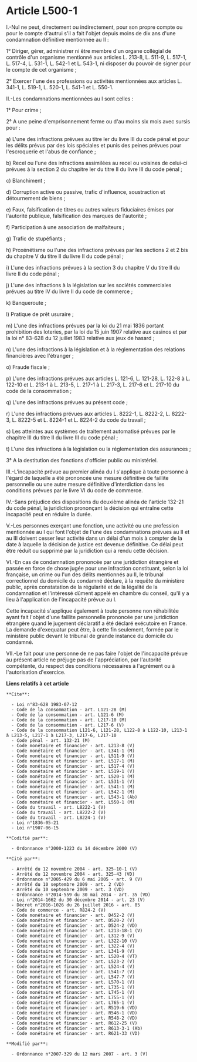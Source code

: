 # Article L500-1

I.-Nul ne peut, directement ou indirectement, pour son propre compte ou pour le compte d'autrui s'il a fait l'objet depuis
moins de dix ans d'une condamnation définitive mentionnée au II : 

1° Diriger, gérer, administrer ni être membre d'un organe collégial de contrôle d'un organisme mentionné aux articles L.
213-8, L. 511-9, L. 517-1, L. 517-4, L. 531-1, L. 542-1 et L. 543-1, ni disposer du pouvoir de signer pour le compte de cet
organisme ; 

2° Exercer l'une des professions ou activités mentionnées aux articles L. 341-1, L. 519-1, L. 520-1, L. 541-1 et L. 550-1. 

II.-Les condamnations mentionnées au I sont celles : 

1° Pour crime ; 

2° A une peine d'emprisonnement ferme ou d'au moins six mois avec sursis pour : 

a) L'une des infractions prévues au titre Ier du livre III du code pénal et pour les délits prévus par des lois spéciales et
punis des peines prévues pour l'escroquerie et l'abus de confiance ; 

b) Recel ou l'une des infractions assimilées au recel ou voisines de celui-ci prévues à la section 2 du chapitre Ier du titre
II du livre III du code pénal ; 

c) Blanchiment ; 

d) Corruption active ou passive, trafic d'influence, soustraction et détournement de biens ; 

e) Faux, falsification de titres ou autres valeurs fiduciaires émises par l'autorité publique, falsification des marques de
l'autorité ; 

f) Participation à une association de malfaiteurs ; 

g) Trafic de stupéfiants ; 

h) Proxénétisme ou l'une des infractions prévues par les sections 2 et 2 bis du chapitre V du titre II du livre II du code
pénal ; 

i) L'une des infractions prévues à la section 3 du chapitre V du titre II du livre II du code pénal ; 

j) L'une des infractions à la législation sur les sociétés commerciales prévues au titre IV du livre II du code de
commerce ; 

k) Banqueroute ; 

l) Pratique de prêt usuraire ; 

m) L'une des infractions prévues par la loi du 21 mai 1836 portant prohibition des loteries, par la loi du 15 juin 1907
relative aux casinos et par la loi n° 83-628 du 12 juillet 1983 relative aux jeux de hasard ; 

n) L'une des infractions à la législation et à la réglementation des relations financières avec l'étranger ; 

o) Fraude fiscale ; 

p) L'une des infractions prévues aux articles L. 121-6, L. 121-28, L. 122-8 à L. 122-10 et L. 213-1 à L. 213-5, L. 217-1 à L.
217-3, L. 217-6 et L. 217-10 du code de la consommation ; 

q) L'une des infractions prévues au présent code ; 

r) L'une des infractions prévues aux articles L. 8222-1, L. 8222-2, L. 8222-3, L. 8222-5 et L. 8224-1 et L. 8224-2 du code du
travail ; 

s) Les atteintes aux systèmes de traitement automatisé prévues par le chapitre III du titre II du livre III du code pénal ; 

t) L'une des infractions à la législation ou la réglementation des assurances ; 

3° A la destitution des fonctions d'officier public ou ministériel. 

III.-L'incapacité prévue au premier alinéa du I s'applique à toute personne à l'égard de laquelle a été prononcée une mesure
définitive de faillite personnelle ou une autre mesure définitive d'interdiction dans les conditions prévues par le livre VI
du code de commerce. 

IV.-Sans préjudice des dispositions du deuxième alinéa de l'article 132-21 du code pénal, la juridiction prononçant la
décision qui entraîne cette incapacité peut en réduire la durée.

V.-Les personnes exerçant une fonction, une activité ou une profession mentionnée au I qui font l'objet de l'une des
condamnations prévues au II et au III doivent cesser leur activité dans un délai d'un mois à compter de la date à laquelle la
décision de justice est devenue définitive. Ce délai peut être réduit ou supprimé par la juridiction qui a rendu cette
décision. 

VI.-En cas de condamnation prononcée par une juridiction étrangère et passée en force de chose jugée pour une infraction
constituant, selon la loi française, un crime ou l'un des délits mentionnés au II, le tribunal correctionnel du domicile du
condamné déclare, à la requête du ministère public, après constatation de la régularité et de la légalité de la condamnation
et l'intéressé dûment appelé en chambre du conseil, qu'il y a lieu à l'application de l'incapacité prévue au I. 

Cette incapacité s'applique également à toute personne non réhabilitée ayant fait l'objet d'une faillite personnelle
prononcée par une juridiction étrangère quand le jugement déclaratif a été déclaré exécutoire en France. La demande
d'exequatur peut être, à cette fin seulement, formée par le ministère public devant le tribunal de grande instance du
domicile du condamné. 

VII.-Le fait pour une personne de ne pas faire l'objet de l'incapacité prévue au présent article ne préjuge pas de
l'appréciation, par l'autorité compétente, du respect des conditions nécessaires à l'agrément ou à l'autorisation d'exercice.

**Liens relatifs à cet article**

	**Cite**:

	  - Loi n°83-628 1983-07-12
	  - Code de la consommation - art. L121-28 (M)
	  - Code de la consommation - art. L121-6 (M)
	  - Code de la consommation - art. L217-10 (M)
	  - Code de la consommation - art. L217-6 (V)
	  - Code de la consommation L121-6, L121-28, L122-8 à L122-10, L213-1 à L213-5, L217-1 à L217-3, L217-6, L217-10
	  - Code pénal - art. 132-21 (M)
	  - Code monétaire et financier - art. L213-8 (V)
	  - Code monétaire et financier - art. L341-1 (M)
	  - Code monétaire et financier - art. L511-9 (V)
	  - Code monétaire et financier - art. L517-1 (M)
	  - Code monétaire et financier - art. L517-4 (V)
	  - Code monétaire et financier - art. L519-1 (V)
	  - Code monétaire et financier - art. L520-1 (M)
	  - Code monétaire et financier - art. L531-1 (V)
	  - Code monétaire et financier - art. L541-1 (M)
	  - Code monétaire et financier - art. L542-1 (M)
	  - Code monétaire et financier - art. L543-1 (Ab)
	  - Code monétaire et financier - art. L550-1 (M)
	  - Code du travail - art. L8222-1 (V)
	  - Code du travail - art. L8222-2 (V)
	  - Code du travail - art. L8224-1 (V)
	  - Loi n°1836-05-21
	  - Loi n°1907-06-15

	**Codifié par**:

	  - Ordonnance n°2000-1223 du 14 décembre 2000 (V)

	**Cité par**:

	  - Arrêté du 12 novembre 2004 - art. 325-10-1 (V)
	  - Arrêté du 12 novembre 2004 - art. 325-43 (VD)
	  - Ordonnance n°2005-429 du 6 mai 2005 - art. 9 (V)
	  - Arrêté du 10 septembre 2009 - art. 2 (VD)
	  - Arrêté du 10 septembre 2009 - art. 3 (VD)
	  - Ordonnance n°2014-559 du 30 mai 2014 - art. 35 (VD)
	  - Loi n°2014-1662 du 30 décembre 2014 - art. 23 (V)
	  - Décret n°2016-1026 du 26 juillet 2016 - art. 85
	  - Code de commerce - art. R824-2 (V)
	  - Code monétaire et financier - art. D452-2 (V)
	  - Code monétaire et financier - art. D520-2 (V)
	  - Code monétaire et financier - art. D524-2 (VD)
	  - Code monétaire et financier - art. L213-18-1 (V)
	  - Code monétaire et financier - art. L312-9 (V)
	  - Code monétaire et financier - art. L322-10 (V)
	  - Code monétaire et financier - art. L322-4 (V)
	  - Code monétaire et financier - art. L341-9 (V)
	  - Code monétaire et financier - art. L520-4 (VT)
	  - Code monétaire et financier - art. L523-2 (V)
	  - Code monétaire et financier - art. L524-4 (V)
	  - Code monétaire et financier - art. L541-7 (V)
	  - Code monétaire et financier - art. L547-7 (V)
	  - Code monétaire et financier - art. L570-1 (V)
	  - Code monétaire et financier - art. L735-1 (V)
	  - Code monétaire et financier - art. L745-1 (V)
	  - Code monétaire et financier - art. L755-1 (V)
	  - Code monétaire et financier - art. L765-1 (V)
	  - Code monétaire et financier - art. R519-6 (VD)
	  - Code monétaire et financier - art. R546-1 (VD)
	  - Code monétaire et financier - art. R548-2 (VD)
	  - Code monétaire et financier - art. R612-25 (V)
	  - Code monétaire et financier - art. R613-3-1 (Ab)
	  - Code monétaire et financier - art. R621-33 (VD)

	**Modifié par**:

	  - Ordonnance n°2007-329 du 12 mars 2007 - art. 3 (V)
